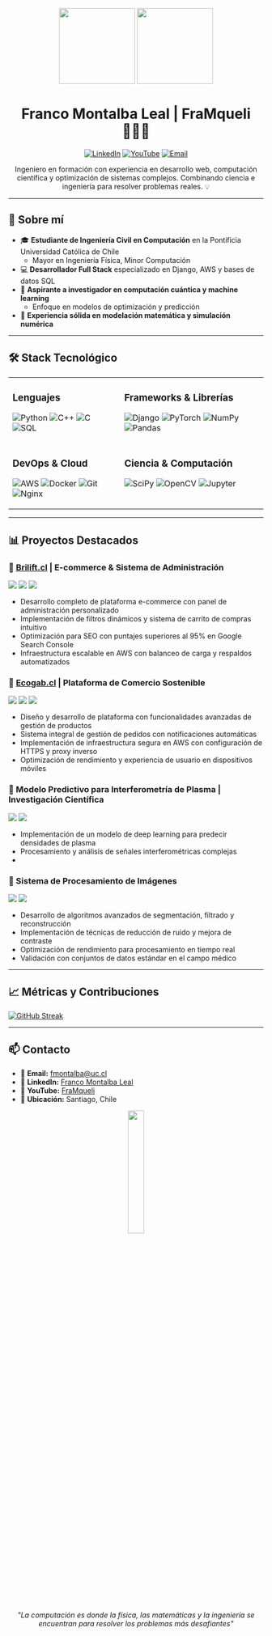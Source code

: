 <p align="center">
  <img src="https://github-readme-stats.vercel.app/api?username=FraMqueli&show_icons=true&theme=dracula&hide_border=true" height="150" />
  <img src="https://github-readme-stats.vercel.app/api/top-langs?username=FraMqueli&layout=compact&langs_count=6&theme=dracula&hide_border=true" height="150" />
</p>

# <div align="center">Franco Montalba Leal | FraMqueli 👨🏻‍💻</div>

<p align="center">
  <a href="https://www.linkedin.com/in/franco-montalba-leal-b854022a1"><img src="https://img.shields.io/badge/LinkedIn-0077B5?style=for-the-badge&logo=linkedin&logoColor=white" alt="LinkedIn"/></a>
  <a href="https://www.youtube.com/channel/UCkFV8dmKlR0swj3y7oRTXCA"><img src="https://img.shields.io/badge/YouTube-FF0000?style=for-the-badge&logo=youtube&logoColor=white" alt="YouTube"/></a>
  <a href="mailto:fmontalba@uc.cl"><img src="https://img.shields.io/badge/Email-D14836?style=for-the-badge&logo=gmail&logoColor=white" alt="Email"/></a>
</p>

<p align="center">
  Ingeniero en formación con experiencia en desarrollo web, computación científica y optimización de sistemas complejos. Combinando ciencia e ingeniería para resolver problemas reales. 💡
</p>

---

## 🚀 Sobre mí

- 🎓 **Estudiante de Ingeniería Civil en Computación** en la Pontificia Universidad Católica de Chile
  - Mayor en Ingeniería Física, Minor Computación
- 💻 **Desarrollador Full Stack** especializado en Django, AWS y bases de datos SQL
- 🧠 **Aspirante a investigador en computación cuántica y machine learning**
  - Enfoque en modelos de optimización y predicción
- 📡 **Experiencia sólida en modelación matemática y simulación numérica**
---

## 🛠️ Stack Tecnológico

<table>
  <tr>
    <td valign="top">
      <h3>Lenguajes</h3>
      <p>
        <img src="https://img.shields.io/badge/Python-3776AB?style=for-the-badge&logo=python&logoColor=white" alt="Python"/>
        <img src="https://img.shields.io/badge/C++-00599C?style=for-the-badge&logo=cplusplus&logoColor=white" alt="C++"/>
        <img src="https://img.shields.io/badge/C-A8B9CC?style=for-the-badge&logo=c&logoColor=white" alt="C"/>
        <img src="https://img.shields.io/badge/SQL-4479A1?style=for-the-badge&logo=mysql&logoColor=white" alt="SQL"/>
      </p>
    </td>
    <td valign="top">
      <h3>Frameworks & Librerías</h3>
      <p>
        <img src="https://img.shields.io/badge/Django-092E20?style=for-the-badge&logo=django&logoColor=white" alt="Django"/>
        <img src="https://img.shields.io/badge/PyTorch-EE4C2C?style=for-the-badge&logo=pytorch&logoColor=white" alt="PyTorch"/>
        <img src="https://img.shields.io/badge/NumPy-013243?style=for-the-badge&logo=numpy&logoColor=white" alt="NumPy"/>
        <img src="https://img.shields.io/badge/Pandas-150458?style=for-the-badge&logo=pandas&logoColor=white" alt="Pandas"/>
      </p>
    </td>
  </tr>
  <tr>
    <td valign="top">
      <h3>DevOps & Cloud</h3>
      <p>
        <img src="https://img.shields.io/badge/AWS-232F3E?style=for-the-badge&logo=amazon-aws&logoColor=white" alt="AWS"/>
        <img src="https://img.shields.io/badge/Docker-2496ED?style=for-the-badge&logo=docker&logoColor=white" alt="Docker"/>
        <img src="https://img.shields.io/badge/Git-F05032?style=for-the-badge&logo=git&logoColor=white" alt="Git"/>
        <img src="https://img.shields.io/badge/Nginx-009639?style=for-the-badge&logo=nginx&logoColor=white" alt="Nginx"/>
      </p>
    </td>
    <td valign="top">
      <h3>Ciencia & Computación</h3>
      <p>
        <img src="https://img.shields.io/badge/SciPy-8CAAE6?style=for-the-badge&logo=scipy&logoColor=white" alt="SciPy"/>
        <img src="https://img.shields.io/badge/OpenCV-5C3EE8?style=for-the-badge&logo=opencv&logoColor=white" alt="OpenCV"/>
        <img src="https://img.shields.io/badge/Jupyter-F37626?style=for-the-badge&logo=jupyter&logoColor=white" alt="Jupyter"/>
      </p>
    </td>
  </tr>
</table>

---

## 📊 Proyectos Destacados

### 🔹 [Brilift.cl](https://brilift.cl) | E-commerce & Sistema de Administración
<p><img src="https://img.shields.io/badge/Django-092E20?style=flat-square&logo=django&logoColor=white"/> <img src="https://img.shields.io/badge/AWS-232F3E?style=flat-square&logo=amazon-aws&logoColor=white"/> <img src="https://img.shields.io/badge/MySQL-4479A1?style=flat-square&logo=mysql&logoColor=white"/></p>

- Desarrollo completo de plataforma e-commerce con panel de administración personalizado
- Implementación de filtros dinámicos y sistema de carrito de compras intuitivo
- Optimización para SEO con puntajes superiores al 95% en Google Search Console
- Infraestructura escalable en AWS con balanceo de carga y respaldos automatizados

### 🔹 [Ecogab.cl](https://ecogab.cl) | Plataforma de Comercio Sostenible
<p><img src="https://img.shields.io/badge/Django-092E20?style=flat-square&logo=django&logoColor=white"/> <img src="https://img.shields.io/badge/AWS-232F3E?style=flat-square&logo=amazon-aws&logoColor=white"/> <img src="https://img.shields.io/badge/MySQL-4479A1?style=flat-square&logo=mysql&logoColor=white"/></p>

- Diseño y desarrollo de plataforma con funcionalidades avanzadas de gestión de productos
- Sistema integral de gestión de pedidos con notificaciones automáticas
- Implementación de infraestructura segura en AWS con configuración de HTTPS y proxy inverso
- Optimización de rendimiento y experiencia de usuario en dispositivos móviles

### 🔹 Modelo Predictivo para Interferometría de Plasma | Investigación Científica
<p><img src="https://img.shields.io/badge/PyTorch-EE4C2C?style=flat-square&logo=pytorch&logoColor=white"/> <img src="https://img.shields.io/badge/Python-3776AB?style=flat-square&logo=python&logoColor=white"/></p>

- Implementación de un modelo de deep learning para predecir densidades de plasma
- Procesamiento y análisis de señales interferométricas complejas
-   
### 🔹 Sistema de Procesamiento de Imágenes 
<p><img src="https://img.shields.io/badge/OpenCV-5C3EE8?style=flat-square&logo=opencv&logoColor=white"/> <img src="https://img.shields.io/badge/SciPy-8CAAE6?style=flat-square&logo=scipy&logoColor=white"/></p>

- Desarrollo de algoritmos avanzados de segmentación, filtrado y reconstrucción
- Implementación de técnicas de reducción de ruido y mejora de contraste
- Optimización de rendimiento para procesamiento en tiempo real
- Validación con conjuntos de datos estándar en el campo médico

---

## 📈 Métricas y Contribuciones

[![GitHub Streak](https://github-readme-streak-stats.herokuapp.com/?user=FraMqueli&theme=dracula&hide_border=true)](https://github.com/FraMqueli)

---

## 📫 Contacto

- 📧 **Email:** [fmontalba@uc.cl](mailto:fmontalba@uc.cl)
- 💼 **LinkedIn:** [Franco Montalba Leal](https://www.linkedin.com/in/franco-montalba-leal-b854022a1)
- 🎥 **YouTube:** [FraMqueli](https://www.youtube.com/channel/UCkFV8dmKlR0swj3y7oRTXCA)
- 📍 **Ubicación:** Santiago, Chile

<p align="center">
  <img src="https://media1.tenor.com/m/qVgrRXyFfeYAAAAd/toji-fushiguro-toji-zenin.gif" width="25%" height="auto" />
</p>

<p align="center">
  <i>"La computación es donde la física, las matemáticas y la ingeniería se encuentran para resolver los problemas más desafiantes"</i>
</p>
